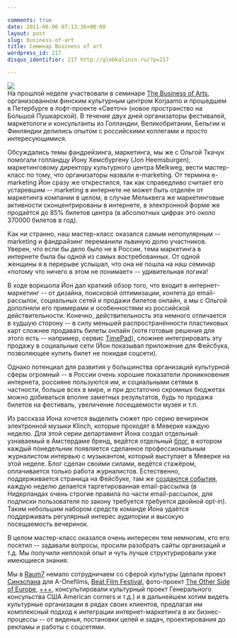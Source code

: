 ```yaml
---

comments: true
date: 2011-06-06 07:13:36+00:00
layout: post
slug: business-of-art
title: Семинар Business of art
wordpress_id: 217
disqus_identifier: 217 http://glebkalinin.ru/?p=217

---
```


![](http://glebkalinin.ru/featured/2011/06/Kulttuuritehdas-Korjaamo-The-Business-of-Art-120x80.jpg)  
На прошлой неделе участвовали в семинаре [The Business of Arts](http://www.korjaamo.fi/ru/page/boa/chto-takoie-business-art-boa), организованном финским культурным центром Korjaamo и прошедшем в Петербурге в лофт-проекте «Светоч» (новое пространство на Большой Пушкарской). В течение двух дней организаторы фестивалей, маркетологи и консультанты из Голландии, Великобритании, Бельгии и Финляндии делились опытом с российскими коллегами и просто интересующимися. 

Обсуждались темы фандрейзинга, маркетинга, мы же с Ольгой Ткачук помогали голландцу Йону Хемсбургену (Jon Heemsburgen), маркетинговому директору культурного центра Melkweg, вести мастер-класс по тому, что организаторы назвали e-marketing. От термина e-marketing Йон сразу же открестился, так как справедливо считает его устаревшим -- marketing в интернете не может быть отделён от маркетинга компании в целом, в случае Мельквега же маркетинговые активности сконцентрированы в интернете, в электронной форме же продаётся до 85% билетов центра (в абсолютных цифрах это около 370000 билетов в год).

<!-- more -->

Как ни странно, наш мастер-класс оказался самым непопулярным -- marketing и фандрайзинг переманили львиную долю участников. Уверен, что если бы дело было не в России, тема маркетинга в интернете была бы одной из самых востребованных. От одной женщины я в перерыве услышал, что она не пошла на наш семинар «потому что ничего в этом не понимает» -- удивительная логика!

В ходе воркшопа Йон дал краткий обзор того, что входит в интернет-маркетинг -- от дизайна, поисковой оптимизации, контета до email-рассылок, социальных сетей и продажи билетов онлайн, а мы с Ольгой дополняли его примерами и особенностями из российской действительности. Конечно, действительность эта немного отличается в худшую сторону -- в силу меньшей распространённости пластиковых карт сложнее продавать билеты онлайн (хотя готовые решения для этого есть -- например, сервис [TimePad](http://timepad.ru/)), сложнее интегрировать эту продажу в социальные сети (Йон показывал приложение для Фейсбука, позволяющее купить билет не покидая соцсети).

Однако потенциал для развития у большинства организаций культурной сферы огромный -- в России очень хорошие показатели проникновения интернета, россияне пользуются им, и социальными сетями в частности, больше всех в мире, и при достаточно скромных бюджетах можно добиваться вполне заметных результатов, будь то продажа билетов на фестиваль, увеличение посещаемости музея и т.п.

Из рассказа Иона хочется выделить сюжет про серию вечиринок электронной музыки Klinch, которые проходят в Меверке каждую неделю. Для этой серии департамент Йона создал отдельный узнаваемый в Амстердаме бренд, ведётся отдельный [блог](http://klinch.melkweg.nl/), в котором каждый понедельник появляется сделанное профессиональным журналистом интервью с музыкантом, который выступает в Меверке на этой неделе. Блог сделан своими силами, ведётся стажёром, оплачивается только работа журналистов. Естественно, поддерживается страница на Фейсбуке, там же [создаются события](http://www.facebook.com/klinch.melkweg), каждую неделю делается таргетированная email-рассылка (в Нидерландах очень строгие правила по части email-рассылок, для подписки пользователя по закону требуется требуется двойной opt-in). Таким небольшим набором средств команде Йона удаётся поддерживать регулярный интерес аудитории и высокую посещаемость вечеринок.

В целом мастер-класс оказался очень интересен тем немногим, кто его посетил -- задавали вопросы, просили разобрать сайты организаций и т.д. Мы получили неплохой опыт и чуть лучше структурировали уже имеющиеся знания.

Мы в [Raum7](http://raum-7.com/) немало сотрудничаем со сферой культуры (делали проект [Синэспана](http://cinespana.org/) для A-Onefilms, [Beat Film Festival](http://2010.beatfilmfestival.ru/), фото-проект [The Other Side of Europe](http://oseweb.org), [+++](http://plusplusplus.fm), консультировали культурный проект Генерального консульства США American corners и т.д.) и в дальнейшем хотим видеть культурные организации в рядах своих клиентов, предлагая им комплексный подход к интеграции интернет-маркетинга в их бизнес-процессы -- от виденья, постановки целей и задач, проектирования до рекламы и работы с соцсетями.
